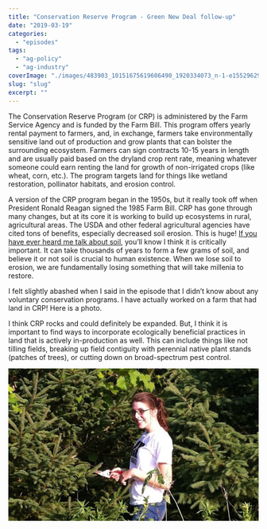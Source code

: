 ```yaml
---
title: "Conservation Reserve Program - Green New Deal follow-up"
date: "2019-03-19"
categories: 
  - "episodes"
tags: 
  - "ag-policy"
  - "ag-industry"
coverImage: "./images/483903_10151675619606490_1920334073_n-1-e1552962993619.jpg"
slug: "slug"
excerpt: ""
---
```


The Conservation Reserve Program (or CRP) is administered by the Farm Service Agency and is funded by the Farm Bill. This program offers yearly rental payment to farmers, and, in exchange, farmers take environmentally sensitive land out of production and grow plants that can bolster the surrounding ecosystem. Farmers can sign contracts 10-15 years in length and are usually paid based on the dryland crop rent rate, meaning whatever someone could earn renting the land for growth of non-irrigated crops (like wheat, corn, etc.). The program targets land for things like wetland restoration, pollinator habitats, and erosion control.

A version of the CRP program began in the 1950s, but it really took off when President Ronald Reagan signed the 1985 Farm Bill. CRP has gone through many changes, but at its core it is working to build up ecosystems in rural, agricultural areas. The USDA and other federal agricultural agencies have cited tons of benefits, especially decreased soil erosion. This is huge! [If you have ever heard me talk about soil](http://12go.onetogrowonpod.com/2018/10/23/2-soils/), you’ll know I think it is critically important. It can take thousands of years to form a few grams of soil, and believe it or not soil is crucial to human existence. When we lose soil to erosion, we are fundamentally losing something that will take millenia to restore.

I felt slightly abashed when I said in the episode that I didn’t know about any voluntary conservation programs. I have actually worked on a farm that had land in CRP! Here is a photo.

I think CRP rocks and could definitely be expanded. But, I think it is important to find ways to incorporate ecologically beneficial practices in land that is actively in-production as well. This can include things like not tilling fields, breaking up field contiguity with perennial native plant stands (patches of trees), or cutting down on broad-spectrum pest control.

![Hallie smiling holding shears in a grove of pine trees and mustang grape](./images/483903_10151675619606490_1920334073_n-1-e1552962993619.jpg)
